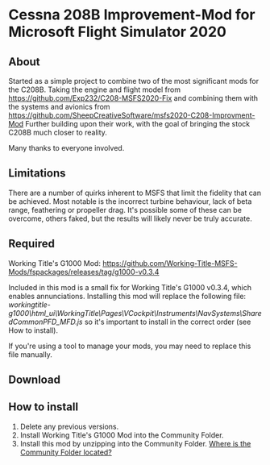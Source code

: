 # Cessna 208B Improvement-Mod for Microsoft Flight Simulator 2020

## About

Started as a simple project to combine two of the most significant mods for the C208B. Taking the engine and flight model from https://github.com/Exp232/C208-MSFS2020-Fix and combining them with the systems and avionics from https://github.com/SheepCreativeSoftware/msfs2020-C208-Improvment-Mod Further building upon their work, with the goal of bringing the stock C208B much closer to reality.

Many thanks to everyone involved.

## Limitations

There are a number of quirks inherent to MSFS that limit the fidelity that can be achieved. Most notable is the incorrect turbine behaviour, lack of beta range, feathering or propeller drag. It's possible some of these can be overcome, others faked, but the results will likely never be truly accurate.

## Required

Working Title's G1000 Mod:
https://github.com/Working-Title-MSFS-Mods/fspackages/releases/tag/g1000-v0.3.4

Included in this mod is a small fix for Working Title's G1000 v0.3.4, which enables annunciations. Installing this mod will replace the following file: *workingtitle-g1000\html_ui\WorkingTitle\Pages\VCockpit\Instruments\NavSystems\SharedCommonPFD_MFD.js* so it's important to install in the correct order (see How to install).

If you're using a tool to manage your mods, you may need to replace this file manually.

## Download



## How to install

1. Delete any previous versions.
2. Install Working Title's G1000 Mod into the Community Folder.
3. Install this mod by unzipping into the Community Folder.
[Where is the Community Folder located?](https://www.flightsim.com/vbfs/content.php?21235-Finding-The-MSFS-2020-Community-Folder)
